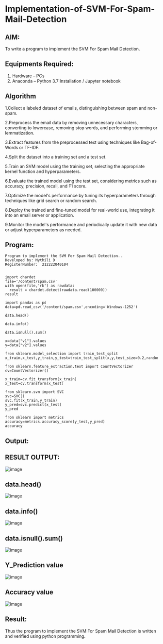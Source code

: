 # Implementation-of-SVM-For-Spam-Mail-Detection

## AIM:
To write a program to implement the SVM For Spam Mail Detection.

## Equipments Required:
1. Hardware – PCs
2. Anaconda – Python 3.7 Installation / Jupyter notebook

## Algorithm
1.Collect a labeled dataset of emails, distinguishing between spam and non-spam.

2.Preprocess the email data by removing unnecessary characters, converting to lowercase, removing stop words, and performing stemming or lemmatization.

3.Extract features from the preprocessed text using techniques like Bag-of-Words or TF-IDF.

4.Split the dataset into a training set and a test set.

5.Train an SVM model using the training set, selecting the appropriate kernel function and hyperparameters.

6.Evaluate the trained model using the test set, considering metrics such as accuracy, precision, recall, and F1 score.

7.Optimize the model's performance by tuning its hyperparameters through techniques like grid search or random search.

8.Deploy the trained and fine-tuned model for real-world use, integrating it into an email server or application.

9.Monitor the model's performance and periodically update it with new data or adjust hyperparameters as needed. 

## Program:
```
Program to implement the SVM For Spam Mail Detection..
Developed by: Mythili D
RegisterNumber:  212222040104
```
```

import chardet
file='/content/spam.csv'
with open(file,'rb') as rawdata:
  result = chardet.detect(rawdata.read(100000))
result

import pandas as pd
data=pd.read_csv('/content/spam.csv',encoding='Windows-1252')

data.head()

data.info()

data.isnull().sum()

x=data["v1"].values
y=data["v2"].values

from sklearn.model_selection import train_test_split
x_train,x_test,y_train,y_test=train_test_split(x,y,test_size=0.2,random_state=0)

from sklearn.feature_extraction.text import CountVectorizer
cv=CountVectorizer()

x_train=cv.fit_transform(x_train)
x_test=cv.transform(x_test)

from sklearn.svm import SVC
svc=SVC()
svc.fit(x_train,y_train)
y_pred=svc.predict(x_test)
y_pred

from sklearn import metrics
accuracy=metrics.accuracy_score(y_test,y_pred)
accuracy
```
## Output:
## RESULT OUTPUT:
![image](https://github.com/Mythilidharman/Implementation-of-SVM-For-Spam-Mail-Detection/assets/119104110/0ec7d672-7118-4d39-a751-8e411ba67b27)
## data.head()
![image](https://github.com/Mythilidharman/Implementation-of-SVM-For-Spam-Mail-Detection/assets/119104110/5eadaf7c-ee33-4361-a9b8-24af5923dd40)
## data.info()
![image](https://github.com/Mythilidharman/Implementation-of-SVM-For-Spam-Mail-Detection/assets/119104110/14153aab-995a-4d45-9acc-c4816840fed3)
## data.isnull().sum()
![image](https://github.com/Mythilidharman/Implementation-of-SVM-For-Spam-Mail-Detection/assets/119104110/d43598c6-f707-4587-92e4-79ea2212eb51)
## Y_Prediction value
![image](https://github.com/Mythilidharman/Implementation-of-SVM-For-Spam-Mail-Detection/assets/119104110/254ee274-15d7-492a-89ec-48254b96624f)
## Accuracy value
![image](https://github.com/Mythilidharman/Implementation-of-SVM-For-Spam-Mail-Detection/assets/119104110/b5a40f55-9c43-4d3e-9616-eafd1c48c42a)

## Result:
Thus the program to implement the SVM For Spam Mail Detection is written and verified using python programming.
